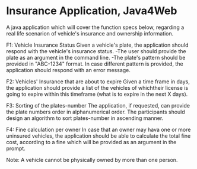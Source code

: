 # Insurance Application, Java4Web
A java application which will cover the function specs below, regarding a real life scenarion of vehicle's
insurance and ownership information.

F1: Vehicle Insurance Status
Given a vehicle's plate, the application should respond with the vehicle's insurance status.
-The user should provide the plate as an argument in the command line.
-The plate's pattern should be provided in "ABC-1234" format. In case different pattern is provided, the application should
respond with an error message.

F2: Vehicles' Insurance that are about to expire
Given a time frame in days, the application should provide a list of the vehicles of whichtheir license is going to expire
within this timeframe (what is to expire in the next X days).

F3: Sorting of the plates-number The application, if requested, can provide the plate numbers order in alphanumerical order. The participants should design an algorithm to sort plates-number in ascending manner.

F4: Fine calculation per owner In case that an owner may hava one or more uninsured vehicles, the application should be able to calculate the total fine cost, according to a fine which will be provided as an argument in the prompt.

Note: A vehicle cannot be physically owned by more than one person.
